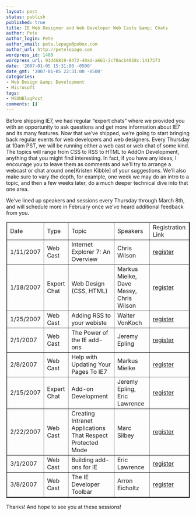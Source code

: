 ```yaml
---
layout: post
status: publish
published: true
title: IE Web Designer and Web Developer Web Casts &amp; Chats
author: Pete
author_login: Pete
author_email: pete.lepage@pobox.com
author_url: http://petelepage.com
wordpress_id: 1460
wordpress_url: 91d46819-8472-40ad-a661-2c78acb4018c:1417573
date: '2007-01-05 15:31:00 -0500'
date_gmt: '2007-01-05 22:31:00 -0500'
categories:
- Web Design &amp; Development
- Microsoft
tags:
- MSDNBlogPost
comments: []
---
```

<p>Before shipping IE7, we had regular “expert chats” where we provided you with an opportunity to ask questions and get more information about IE7 and its many features. Now that we’ve shipped, we’re going to start bringing back regular events for web developers and web designers. Every Thursday at 10am PST, we will be running either a web cast or web chat of some kind. The topics will range from CSS to RSS to HTML to AddOn Development, anything that you might find interesting. In fact, if you have any ideas, I encourage you to leave them as comments and we’ll try to arrange a webcast or chat around one[Kristen Kibble] of your suggestions. We’ll also make sure to vary the depth, for example, one week we may do an intro to a topic, and then a few weeks later, do a much deeper technical dive into that one area.</p>
<p>We’ve lined up speakers and sessions every Thursday through March 8th, and will schedule more in February once we’ve heard additional feedback from you.</p>
<table border="2">
<thead>
<tr>
<td>Date</td>
<td>Type</td>
<td>Topic</td>
<td>Speakers</td>
<td>Registration Link</td>
</tr>
</thead>
<tbody>
<tr>
<td>1/11/2007</td>
<td>Web Cast</td>
<td>Internet Explorer 7: An Overview</td>
<td>Chris Wilson</td>
<td><a href="http://msevents.microsoft.com/cui/eventdetail.aspx?EventID=1032323908&amp;Culture=en-US">register</a></td>
</tr>
<tr>
<td>1/18/2007</td>
<td>Expert Chat</td>
<td>Web Design (CSS, HTML)</td>
<td>Markus Mielke, Dave Massy, Chris Wilson</td>
<td><a href="http://msevents.microsoft.com/cui/eventdetail.aspx?EventID=1032324030&amp;Culture=en-US">register</a></td>
</tr>
<tr>
<td>1/25/2007</td>
<td>Web Cast</td>
<td>Adding RSS to your webiste</td>
<td>Walter VonKoch</td>
<td><a href="http://blogs.msdn.com/controlpanel/blogs/">register</a></td>
</tr>
<tr>
<td>2/1/2007</td>
<td>Web Cast</td>
<td>The Power of the IE add-ons</td>
<td>Jeremy Epling</td>
<td><a href="http://msevents.microsoft.com/cui/eventdetail.aspx?EventID=1032324068&amp;Culture=en-US">register</a></td>
</tr>
<tr>
<td>2/8/2007</td>
<td>Web Cast</td>
<td>Help with Updating Your Pages To IE7</td>
<td>Markus Mielke</td>
<td><a href="http://msevents.microsoft.com/cui/eventdetail.aspx?EventID=1032324077&amp;Culture=en-US">register</a></td>
</tr>
<tr>
<td>2/15/2007</td>
<td>Expert Chat</td>
<td>Add-on Development</td>
<td>Jeremy Epling, Eric Lawrence</td>
<td><a href="http://msevents.microsoft.com/cui/eventdetail.aspx?EventID=1032324079&amp;Culture=en-US">register</a></td>
</tr>
<tr>
<td>2/22/2007</td>
<td>Web Cast</td>
<td>Creating Intranet Applications That Respect Protected Mode</td>
<td>Marc Silbey</td>
<td><a href="http://msevents.microsoft.com/cui/eventdetail.aspx?EventID=1032324093&amp;Culture=en-US">register</a></td>
</tr>
<tr>
<td>3/1/2007</td>
<td>Web Cast</td>
<td>Building add-ons for IE</td>
<td>Eric Lawrence</td>
<td><a href="http://msevents.microsoft.com/cui/eventdetail.aspx?EventID=1032324094&amp;Culture=en-US">register</a></td>
</tr>
<tr>
<td>3/8/2007</td>
<td>Web Cast</td>
<td>The IE Developer Toolbar</td>
<td>Arron Eicholtz</td>
<td><a href="http://msevents.microsoft.com/cui/eventdetail.aspx?EventID=1032324096&amp;Culture=en-US">register</a></td>
</tr>
</tbody>
</table>
<p>Thanks! And hope to see you at these sessions!<img src="http://blogs.msdn.com/aggbug.aspx?PostID=1417573" alt="" width="1" height="1" /></p>
